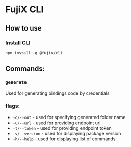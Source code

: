 # FujiX CLI
## How to use

### Install CLI
```
npm install -g @fujix/cli
```

## Commands:

### `generate`
Used for generating bindings code by credentials

### flags:
  - `-o/--out` - used for specifying generated folder name
  - `-u/--url` - used for providing endpoint url
  - `-t/--token` - used for providing endpoint token 
  - `-v/--version` - used for displaying package version
  - `-h/--help` - used for displaying list of commands

